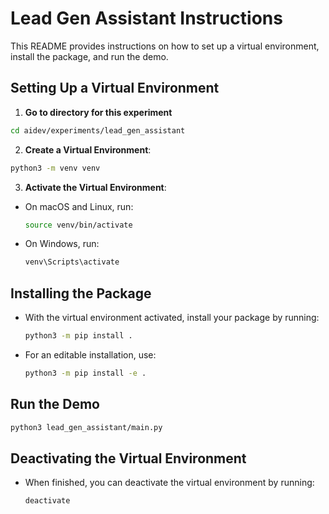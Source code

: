 
# Lead Gen Assistant Instructions

This README provides instructions on how to set up a virtual environment, install the package, and run the demo.

## Setting Up a Virtual Environment

1. **Go to directory for this experiment**
```bash
cd aidev/experiments/lead_gen_assistant
```

2. **Create a Virtual Environment**:

```bash
python3 -m venv venv
```

3. **Activate the Virtual Environment**:
  - On macOS and Linux, run:
    ```bash
    source venv/bin/activate
    ```
  - On Windows, run:
    ```cmd
    venv\Scripts\activate
    ```

## Installing the Package

  - With the virtual environment activated, install your package by running:
    ```bash
    python3 -m pip install .
    ```
  - For an editable installation, use:
    ```bash
    python3 -m pip install -e .
    ```

## Run the Demo

```bash
python3 lead_gen_assistant/main.py
```

## Deactivating the Virtual Environment

- When finished, you can deactivate the virtual environment by running:
  ```bash
  deactivate
  ```